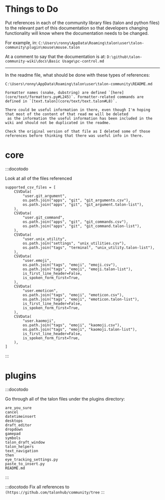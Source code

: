 # Things to Do

Put references in each of the community library files (talon and python files) to the relevant part of this documentation
so that developers changing functionality will know where the documentation needs to be changed.

For example, in:
`C:\Users\ronny\AppData\Roaming\talon\user\talon-community\plugin\mouse\mouse.talon`

At a comment to say that the documentation is at:
`D:\github\talon-community-wiki\docs\Basic Usage\pc-control.md`

---

In the readme file, what should be done with these types of references:

```
C:\Users\ronny\AppData\Roaming\talon\user\talon-community\README.md

Formatter names (snake, dubstring) are defined `[here](core/text/formatters.py#L245)`. Formatter-related commands are defined in `[text.talon](core/text/text.talon#L8)`.

There could be useful information in there, even though I'm hoping that most of the content of that read me will be deleted
 as the information the useful information has been included in the wiki and should not be duplicated in the readme.

Check the original version of that file as I deleted some of those references before thinking that there was useful info in there.
```

# core

:::docotodo

Look at all of the files referenced

```
supported_csv_files = [
    CSVData(
        "user.git_argument",
        os.path.join("apps", "git", "git_arguments.csv"),
        os.path.join("apps", "git", "git_argument.talon-list"),
    ),
    CSVData(
        "user.git_command",
        os.path.join("apps", "git", "git_commands.csv"),
        os.path.join("apps", "git", "git_command.talon-list"),
    ),
    CSVData(
        "user.unix_utility",
        os.path.join("settings", "unix_utilities.csv"),
        os.path.join("tags", "terminal", "unix_utility.talon-list"),
    ),
    CSVData(
        "user.emoji",
        os.path.join("tags", "emoji", "emoji.csv"),
        os.path.join("tags", "emoji", "emoji.talon-list"),
        is_first_line_header=False,
        is_spoken_form_first=True,
    ),
    CSVData(
        "user.emoticon",
        os.path.join("tags", "emoji", "emoticon.csv"),
        os.path.join("tags", "emoji", "emoticon.talon-list"),
        is_first_line_header=False,
        is_spoken_form_first=True,
    ),
    CSVData(
        "user.kaomoji",
        os.path.join("tags", "emoji", "kaomoji.csv"),
        os.path.join("tags", "emoji", "kaomoji.talon-list"),
        is_first_line_header=False,
        is_spoken_form_first=True,
    ),
]
```

:::

# plugins

:::docotodo

Go through all of the talon files under the plugins directory:

```
are_you_sure
cancel
datetimeinsert
desktops
draft_editor
dropdown
gamepad
symbols
talon_draft_window
talon_helpers
text_navigation
then
eye_tracking_settings.py
paste_to_insert.py
README.md
```

:::


:::docotodo
Fix all references to `(https://github.com/talonhub/community/tree`
:::
